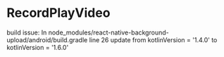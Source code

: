 # RecordPlayVideo

build issue:
In node_modules/react-native-background-upload/android/build.gradle
line 26 update from
kotlinVersion = '1.4.0'
to
kotlinVersion = '1.6.0'
